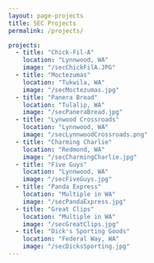 ```yaml
---
layout: page-projects
title: SEC Projects
permalink: /projects/

projects:
  - title: "Chick-Fil-A"
    location: "Lynnwood, WA"
    image: "/secChickFilA.JPG"
  - title: "Moctezumas"
    location: "Tukwila, WA"
    image: "/secMoctezumas.jpg"
  - title: "Panera Bread"
    location: "Tulalip, WA"
    image: "/secPaneraBread.jpg"
  - title: "Lynwood Crossroads"
    location: "Lynnwood, WA"
    image: "/secLynnwoodCrossroads.png"
  - title: "Charming Charlie"
    location: "Redmond, WA"
    image: "/secCharmingCharlie.jpg"
  - title: "Five Guys"
    location: "Lynnwood, WA"
    image: "/secFiveGuys.jpg"
  - title: "Panda Express"
    location: "Multiple in WA"
    image: "/secPandaExpress.jpg"
  - title: "Great Clips"
    location: "Multiple in WA"
    image: "/secGreatClips.jpg"
  - title: "Dick's Sporting Goods"
    location: "Federal Way, WA"
    image: "/secDicksSporting.jpg"
---
```

